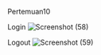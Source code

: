 Pertemuan10 

Login
![Screenshot (58)](https://github.com/Tajuddinhasani/Pertemuan10/assets/145316067/f2fa698a-06b6-49ed-be27-ac246fb5ea0f)

Logout
![Screenshot (59)](https://github.com/Tajuddinhasani/Pertemuan10/assets/145316067/bbd2f4da-a349-4184-80f6-706374d78820)

